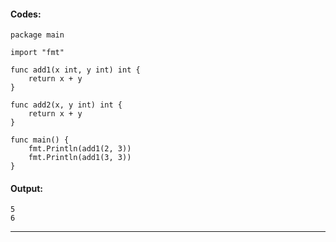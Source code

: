 #### Codes:
```
package main

import "fmt"

func add1(x int, y int) int {
    return x + y
}

func add2(x, y int) int {
    return x + y
}

func main() {
    fmt.Println(add1(2, 3))
    fmt.Println(add1(3, 3))
}
```

#### Output:
```
5
6
```


___

